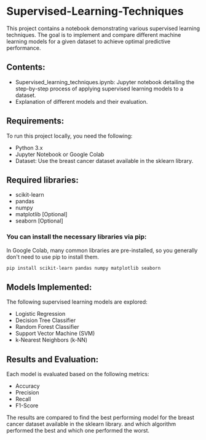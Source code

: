 # Supervised-Learning-Techniques
This project contains a notebook demonstrating various supervised learning techniques. The goal is to implement and compare different machine learning models for a given dataset to achieve optimal predictive performance.
## Contents:
* Supervised_learning_techniques.ipynb: Jupyter notebook detailing the step-by-step process of applying supervised learning models to a dataset.
* Explanation of different models and their evaluation.
## Requirements:
To run this project locally, you need the following:
* Python 3.x
* Jupyter Notebook or Google Colab
* Dataset: Use the breast cancer dataset available in the sklearn library.
## Required libraries:
* scikit-learn
* pandas  
* numpy 
* matplotlib [Optional]
* seaborn [Optional]

### You can install the necessary libraries via pip:
In Google Colab, many common libraries are pre-installed, so you generally don't need to use pip to install them.
```bash
pip install scikit-learn pandas numpy matplotlib seaborn
```
## Models Implemented:
The following supervised learning models are explored:
* Logistic Regression
* Decision Tree Classifier
* Random Forest Classifier
* Support Vector Machine (SVM)
* k-Nearest Neighbors (k-NN)

## Results and Evaluation:
Each model is evaluated based on the following metrics:
* Accuracy
* Precision
* Recall
* F1-Score

The results are compared to find the best performing model for the breast cancer dataset available in the sklearn library.
and which algorithm performed the best and which one performed the worst.
